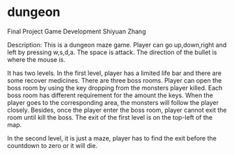# dungeon

Final Project
Game Development Shiyuan Zhang

Description:
This is a dungeon maze game. Player can go up,down,right and left by pressing w,s,d,a. The space is attack. The direction of the bullet is where the mouse is. 

It has two levels. In the first level, player has a limited life bar and there are some recover medicines. There are three boss rooms. Player can open the boss room by using the key dropping from the monsters player killed. Each boss room has different requirement for the amount the keys. When the player goes to the corresponding area, the monsters will follow the player closely. Besides, once the player enter the boss room, player cannot exit the room until kill the boss. The exit of the first level is on the top-left of the map.

In the second level, it is just a maze, player has to find the exit before the countdown to zero or it will die.
